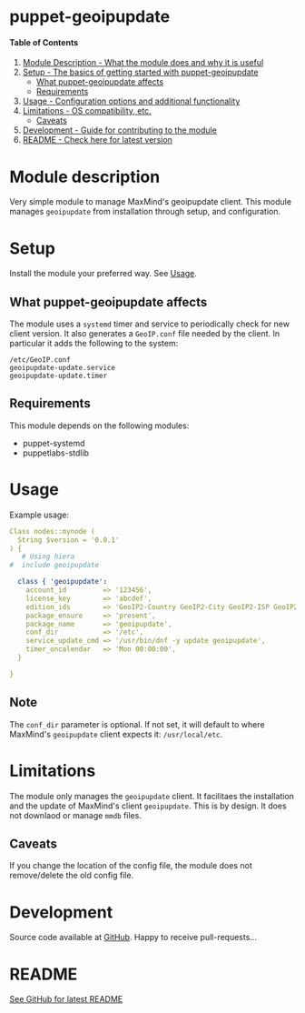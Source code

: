 # puppet-geoipupdate


#### Table of Contents
1. [Module Description - What the module does and why it is useful](#Module%20description)
1. [Setup - The basics of getting started with puppet-geoipupdate](#Setup)
   * [What puppet-geoipupdate affects](#What-puppet-geoipupdate-affects)
   * [Requirements](#Requirements)
1. [Usage - Configuration options and additional functionality](#Usage)
1. [Limitations - OS compatibility, etc.](#Limitations)
   * [Caveats](#Caveats)
1. [Development - Guide for contributing to the module](#Development)
1. [README - Check here for latest version](#README)

# Module description
Very simple module to manage MaxMind's geoipupdate client.
This module manages `geoipupdate` from installation through setup,
and configuration.


# Setup
Install the module your preferred way.
See [Usage](#usage).


## What puppet-geoipupdate affects
The module uses a `systemd` timer and service to periodically check for new
client version.
It also generates a `GeoIP.conf` file needed by the client.
In particular it adds the following to the system:
```
/etc/GeoIP.conf
geoipupdate-update.service
geoipupdate-update.timer
```


## Requirements
This module depends on the following modules:
- puppet-systemd
- puppetlabs-stdlib


# Usage
Example usage:
```yaml
Class nodes::mynode (
  String $version = '0.0.1'
) {
   # Using hiera
#  include geoipupdate

  class { 'geoipupdate':
    account_id         => '123456',
    license_key        => 'abcdef',
    edition_ids        => 'GeoIP2-Country GeoIP2-City GeoIP2-ISP GeoIP2-Connection-Type',
    package_ensure     => 'present',
    package_name       => 'geoipupdate',
    conf_dir           => '/etc',
    service_update_cmd => '/usr/bin/dnf -y update geoipupdate',
    timer_oncalendar   => 'Mon 00:00:00',
  }

}
```

## Note
The `conf_dir` parameter is optional. If not set, it will default to where
MaxMind's `geoipupdate` client expects it: `/usr/local/etc`.


# Limitations
The module only manages the `geoipupdate` client.
It facilitaes the installation and the update of MaxMind's client `geoipupdate`.
This is by design. It does not downlaod or manage `mmdb` files.


## Caveats
If you change the location of the config file, the module does not remove/delete
the old config file.


# Development
Source code available at [GitHub](https://github.com/stexads/puppet-geoipupdate).
Happy to receive pull-requests...


# README
[See GitHub for latest README](https://github.com/stexads/puppet-geoipupdate/blob/main/README.md)

